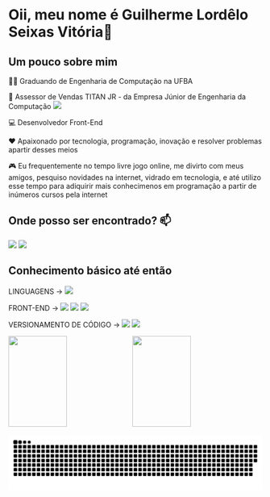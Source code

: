 # Oii, meu nome é Guilherme Lordêlo Seixas Vitória👋

## Um pouco sobre mim

👨‍🎓 Graduando de Engenharia de Computação na UFBA 

🤝 Assessor de Vendas TITAN JR -  da Empresa Júnior de Engenharia da Computação [<img src="https://img.shields.io/badge/-TITAN-yellow"/>](https://titanci.com.br)

💻 Desenvolvedor Front-End

❤️ Apaixonado por tecnologia, programação, inovação e resolver problemas apartir desses meios

🎮 Eu frequentemente no tempo livre jogo online, me divirto com meus amigos, pesquiso novidades na internet, vidrado em tecnologia, e até utilizo esse tempo para adiquirir mais conhecimenos em programação a partir de inúmeros cursos pela internet

## Onde posso ser encontrado?  📫
  [<img src="https://img.shields.io/badge/linkedin-%230077B5.svg?&style=for-the-badge&logo=linkedin&logoColor=white" />](https://www.linkedin.com/in/glsvitoria/) [<img src = "https://img.shields.io/badge/instagram-%23E4405F.svg?&style=for-the-badge&logo=instagram&logoColor=white">](https://www.instagram.com/glsvitoria/)

## Conhecimento básico até então

LINGUAGENS -> [<img src="https://img.shields.io/badge/JavaScript-323330?style=for-the-badge&logo=javascript&logoColor=F7DF1E" />](https://github.com/glsvitoria)
  
FRONT-END -> [<img src="https://img.shields.io/badge/HTML5-E34F26?style=for-the-badge&logo=html5&logoColor=white" />](https://github.com/glsvitoria) [<img src="https://img.shields.io/badge/CSS3-1572B6?style=for-the-badge&logo=css3&logoColor=white" />](https://github.com/glsvitoria) [<img src="https://img.shields.io/static/v1?label=&message=React&color=black&style=for-the-badge&logo=React&logoColor=white" />](https://github.com/glsvitoria)  

VERSIONAMENTO DE CÓDIGO -> [<img src="https://img.shields.io/badge/GitHub-100000?style=for-the-badge&logo=github&logoColor=white" />](https://github.com/glsvitoria) [<img src="https://img.shields.io/badge/GIT-E44C30?style=for-the-badge&logo=git&logoColor=white" />](https://github.com/glsvitoria)

<img width="48%" height="180em" src="https://github-readme-stats.vercel.app/api?username=glsvitoria&show_icons=true&theme=dracula&include_all_commits=true&count_private=true"/> <img width="48%" height="180em" src="https://github-readme-stats.vercel.app/api/top-langs/?username=glsvitoria&layout=compact&langs_count=16&theme=dracula"/>
	

![Snake animation](https://github.com/glsvitoria/glsvitoria/blob/output/github-contribution-grid-snake.svg)
